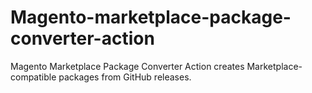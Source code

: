 # Magento-marketplace-package-converter-action
Magento Marketplace Package Converter Action creates Marketplace-compatible packages from GitHub releases. 
